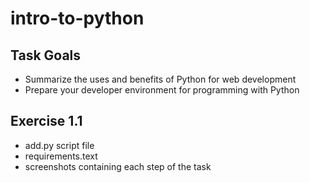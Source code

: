 # intro-to-python

## Task Goals


   - Summarize the uses and benefits of Python for web development
   - Prepare your developer environment for programming with Python


## Exercise 1.1

- add.py script file
- requirements.text
- screenshots containing each step of the task



